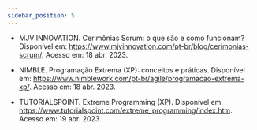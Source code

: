 ```yaml
---
sidebar_position: 5
---
```


- MJV INNOVATION. Cerimônias Scrum: o que são e como funcionam? Disponível em: https://www.mjvinnovation.com/pt-br/blog/cerimonias-scrum/. Acesso em: 18 abr. 2023.

- NIMBLE. Programação Extrema (XP): conceitos e práticas. Disponível em: https://www.nimblework.com/pt-br/agile/programacao-extrema-xp/. Acesso em: 18 abr. 2023.

- TUTORIALSPOINT. Extreme Programming (XP). Disponível em: <https://www.tutorialspoint.com/extreme_programming/index.htm>. Acesso em: 19 abr. 2023.
